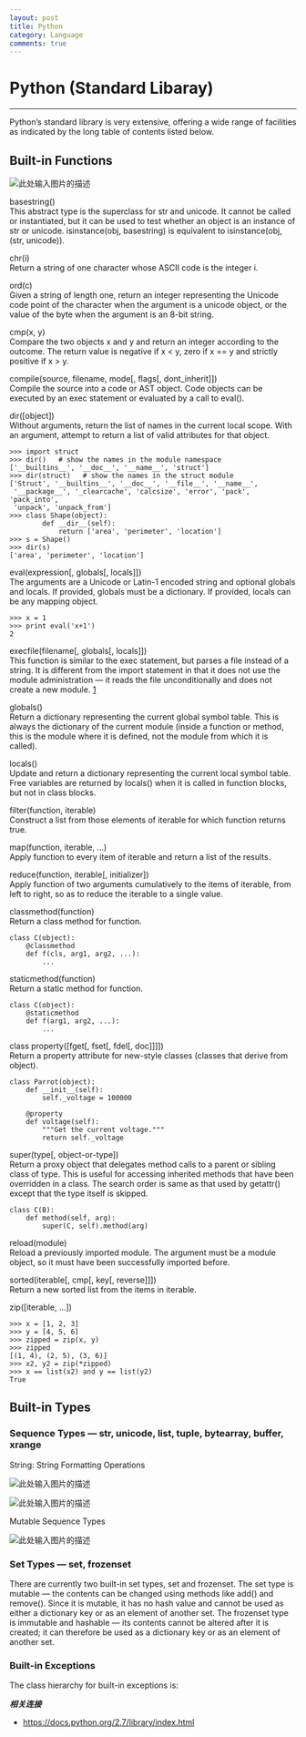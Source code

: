 ```yaml
---
layout: post
title: Python
category: Language
comments: true
---
```


# Python (Standard Libaray)

------

Python’s standard library is very extensive, offering a wide range of facilities as indicated by the long table of contents listed below.

## Built-in Functions

![此处输入图片的描述][1]

basestring()   
This abstract type is the superclass for str and unicode. It cannot be called or instantiated, but it can be used to test whether an object is an instance of str or unicode. isinstance(obj, basestring) is equivalent to isinstance(obj, (str, unicode)).

chr(i)   
Return a string of one character whose ASCII code is the integer i.

ord(c)   
Given a string of length one, return an integer representing the Unicode code point of the character when the argument is a unicode object, or the value of the byte when the argument is an 8-bit string. 

cmp(x, y)   
Compare the two objects x and y and return an integer according to the outcome. The return value is negative if x < y, zero if x == y and strictly positive if x > y.

compile(source, filename, mode[, flags[, dont_inherit]])   
Compile the source into a code or AST object. Code objects can be executed by an exec statement or evaluated by a call to eval().

dir([object])   
Without arguments, return the list of names in the current local scope. With an argument, attempt to return a list of valid attributes for that object.

```
>>> import struct
>>> dir()   # show the names in the module namespace
['__builtins__', '__doc__', '__name__', 'struct']
>>> dir(struct)   # show the names in the struct module
['Struct', '__builtins__', '__doc__', '__file__', '__name__',
 '__package__', '_clearcache', 'calcsize', 'error', 'pack', 'pack_into',
 'unpack', 'unpack_from']
>>> class Shape(object):
        def __dir__(self):
            return ['area', 'perimeter', 'location']
>>> s = Shape()
>>> dir(s)
['area', 'perimeter', 'location']
```

eval(expression[, globals[, locals]])   
The arguments are a Unicode or Latin-1 encoded string and optional globals and locals. If provided, globals must be a dictionary. If provided, locals can be any mapping object.

```
>>> x = 1
>>> print eval('x+1')
2
```

execfile(filename[, globals[, locals]])   
This function is similar to the exec statement, but parses a file instead of a string. It is different from the import statement in that it does not use the module administration — it reads the file unconditionally and does not create a new module. [1]

globals()   
Return a dictionary representing the current global symbol table. This is always the dictionary of the current module (inside a function or method, this is the module where it is defined, not the module from which it is called).

locals()   
Update and return a dictionary representing the current local symbol table. Free variables are returned by locals() when it is called in function blocks, but not in class blocks.

filter(function, iterable)   
Construct a list from those elements of iterable for which function returns true.

map(function, iterable, ...)   
Apply function to every item of iterable and return a list of the results.

reduce(function, iterable[, initializer])   
Apply function of two arguments cumulatively to the items of iterable, from left to right, so as to reduce the iterable to a single value.

classmethod(function)   
Return a class method for function.

```
class C(object):
    @classmethod
    def f(cls, arg1, arg2, ...):
        ...
```

staticmethod(function)   
Return a static method for function.

```
class C(object):
    @staticmethod
    def f(arg1, arg2, ...):
        ...
```

class property([fget[, fset[, fdel[, doc]]]])   
Return a property attribute for new-style classes (classes that derive from object).

```
class Parrot(object):
    def __init__(self):
        self._voltage = 100000

    @property
    def voltage(self):
        """Get the current voltage."""
        return self._voltage
```

super(type[, object-or-type])   
Return a proxy object that delegates method calls to a parent or sibling class of type. This is useful for accessing inherited methods that have been overridden in a class. The search order is same as that used by getattr() except that the type itself is skipped.

```
class C(B):
    def method(self, arg):
        super(C, self).method(arg)
```

reload(module)   
Reload a previously imported module. The argument must be a module object, so it must have been successfully imported before.

sorted(iterable[, cmp[, key[, reverse]]])   
Return a new sorted list from the items in iterable.

zip([iterable, ...])   

```
>>> x = [1, 2, 3]
>>> y = [4, 5, 6]
>>> zipped = zip(x, y)
>>> zipped
[(1, 4), (2, 5), (3, 6)]
>>> x2, y2 = zip(*zipped)
>>> x == list(x2) and y == list(y2)
True
```

## Built-in Types

### Sequence Types — str, unicode, list, tuple, bytearray, buffer, xrange

String: String Formatting Operations

![此处输入图片的描述][2]

![此处输入图片的描述][3]

Mutable Sequence Types

![此处输入图片的描述][4]


### Set Types — set, frozenset

There are currently two built-in set types, set and frozenset. The set type is mutable — the contents can be changed using methods like add() and remove(). Since it is mutable, it has no hash value and cannot be used as either a dictionary key or as an element of another set. The frozenset type is immutable and hashable — its contents cannot be altered after it is created; it can therefore be used as a dictionary key or as an element of another set.

### Built-in Exceptions

The class hierarchy for built-in exceptions is:






***相关连接***

 - https://docs.python.org/2.7/library/index.html

 [1]: https://raw.githubusercontent.com/qiangsiwei/blog/gh-pages/_figures/2015-01-01-python_documents/2015-01-01-python_documents_1.png
 [2]: https://raw.githubusercontent.com/qiangsiwei/blog/gh-pages/_figures/2015-01-01-python_documents/2015-01-01-python_documents_2.png
 [3]: https://raw.githubusercontent.com/qiangsiwei/blog/gh-pages/_figures/2015-01-01-python_documents/2015-01-01-python_documents_3.png
 [4]: https://raw.githubusercontent.com/qiangsiwei/blog/gh-pages/_figures/2015-01-01-python_documents/2015-01-01-python_documents_4.png
 [5]: https://raw.githubusercontent.com/qiangsiwei/blog/gh-pages/_figures/2015-01-01-python_documents/2015-01-01-python_documents_5.png

